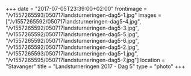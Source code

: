 +++
date = "2017-07-05T23:39:00+02:00"
frontimage = "/v1557265593/050717landsturneringen-dag5-1.jpg"
images = ["/v1557265592/050717landsturneringen-dag5-4.jpg", "/v1557265592/050717landsturneringen-dag5-3.jpg", "/v1557265592/050717landsturneringen-dag5-5.jpg", "/v1557265592/050717landsturneringen-dag5-6.jpg", "/v1557265592/050717landsturneringen-dag5-2.jpg", "/v1557265593/050717landsturneringen-dag5-1.jpg", "/v1557265595/050717landsturneringen-dag5-7.jpg"]
location = "Stavanger"
title = "Landsturneringen 2017 - Dag 5"
type = "photo"
+++
